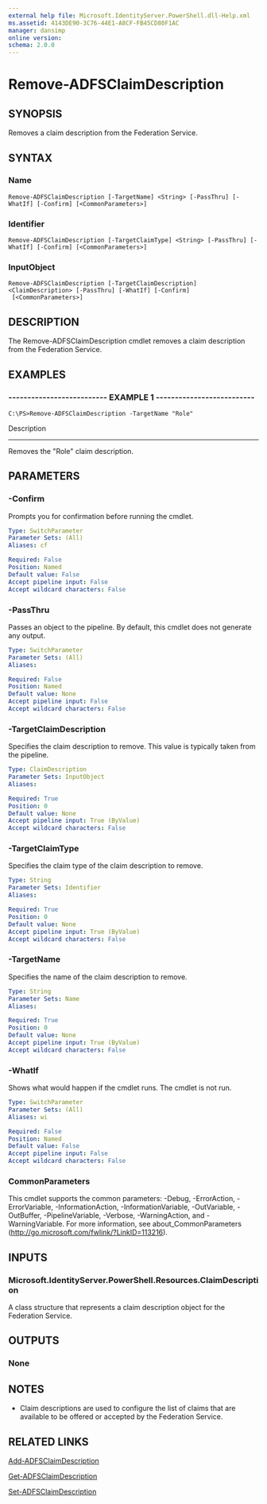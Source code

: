 ```yaml
---
external help file: Microsoft.IdentityServer.PowerShell.dll-Help.xml
ms.assetid: 4143DE90-3C76-44E1-A8CF-FB45CD80F1AC
manager: dansimp
online version: 
schema: 2.0.0
---
```


# Remove-ADFSClaimDescription

## SYNOPSIS
Removes a claim description from the Federation Service.

## SYNTAX

### Name
```
Remove-ADFSClaimDescription [-TargetName] <String> [-PassThru] [-WhatIf] [-Confirm] [<CommonParameters>]
```

### Identifier
```
Remove-ADFSClaimDescription [-TargetClaimType] <String> [-PassThru] [-WhatIf] [-Confirm] [<CommonParameters>]
```

### InputObject
```
Remove-ADFSClaimDescription [-TargetClaimDescription] <ClaimDescription> [-PassThru] [-WhatIf] [-Confirm]
 [<CommonParameters>]
```

## DESCRIPTION
The Remove-ADFSClaimDescription cmdlet removes a claim description from the Federation Service.

## EXAMPLES

### -------------------------- EXAMPLE 1 --------------------------
```
C:\PS>Remove-ADFSClaimDescription -TargetName "Role"
```

Description

-----------

Removes the "Role" claim description.

## PARAMETERS

### -Confirm
Prompts you for confirmation before running the cmdlet.

```yaml
Type: SwitchParameter
Parameter Sets: (All)
Aliases: cf

Required: False
Position: Named
Default value: False
Accept pipeline input: False
Accept wildcard characters: False
```

### -PassThru
Passes an object to the pipeline.
By default, this cmdlet does not generate any output.

```yaml
Type: SwitchParameter
Parameter Sets: (All)
Aliases: 

Required: False
Position: Named
Default value: None
Accept pipeline input: False
Accept wildcard characters: False
```

### -TargetClaimDescription
Specifies the claim description to remove. 
This value is typically taken from the pipeline.

```yaml
Type: ClaimDescription
Parameter Sets: InputObject
Aliases: 

Required: True
Position: 0
Default value: None
Accept pipeline input: True (ByValue)
Accept wildcard characters: False
```

### -TargetClaimType
Specifies the claim type of the claim description to remove.

```yaml
Type: String
Parameter Sets: Identifier
Aliases: 

Required: True
Position: 0
Default value: None
Accept pipeline input: True (ByValue)
Accept wildcard characters: False
```

### -TargetName
Specifies the name of the claim description to remove.

```yaml
Type: String
Parameter Sets: Name
Aliases: 

Required: True
Position: 0
Default value: None
Accept pipeline input: True (ByValue)
Accept wildcard characters: False
```

### -WhatIf
Shows what would happen if the cmdlet runs.
The cmdlet is not run.

```yaml
Type: SwitchParameter
Parameter Sets: (All)
Aliases: wi

Required: False
Position: Named
Default value: False
Accept pipeline input: False
Accept wildcard characters: False
```

### CommonParameters
This cmdlet supports the common parameters: -Debug, -ErrorAction, -ErrorVariable, -InformationAction, -InformationVariable, -OutVariable, -OutBuffer, -PipelineVariable, -Verbose, -WarningAction, and -WarningVariable. For more information, see about_CommonParameters (http://go.microsoft.com/fwlink/?LinkID=113216).

## INPUTS

### Microsoft.IdentityServer.PowerShell.Resources.ClaimDescription
A class structure that represents a claim description object for the Federation Service.

## OUTPUTS

### None

## NOTES
* Claim descriptions are used to configure the list of claims that are available to be offered or accepted by the Federation Service.

## RELATED LINKS

[Add-ADFSClaimDescription](./Add-ADFSClaimDescription.md)

[Get-ADFSClaimDescription](./Get-ADFSClaimDescription.md)

[Set-ADFSClaimDescription](./Set-ADFSClaimDescription.md)

